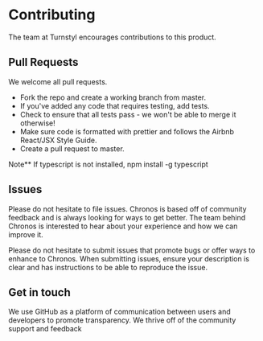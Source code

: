 
# Contributing

The team at Turnstyl encourages contributions to this product.

## Pull Requests

We welcome all pull requests.

- Fork the repo and create a working branch from master.
- If you've added any code that requires testing, add tests.
- Check to ensure that all tests pass - we won't be able to merge it otherwise!
- Make sure code is formatted with prettier and follows the Airbnb React/JSX Style Guide.
- Create a pull request to master.

Note** If typescript is not installed, npm install -g typescript

## Issues

Please do not hesitate to file issues. Chronos is based off of community feedback and is always looking for ways to get better. The team behind Chronos is interested to hear about your experience and how we can improve it.

Please do not hesitate to submit issues that promote bugs or offer ways to enhance to Chronos. When submitting issues, ensure your description is clear and has instructions to be able to reproduce the issue.

## Get in touch

We use GitHub as a platform of communication between users and developers to promote transparency. We thrive off of the community support and feedback
